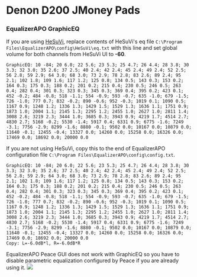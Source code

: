 # Denon D200 JMoney Pads
### EqualizerAPO GraphicEQ
If you are using [HeSuVi](https://sourceforge.net/projects/hesuvi/), replace contents of HeSuVi's eq file `C:\Program Files\EqualizerAPO\config\HeSuVi\eq.txt` with this line and set global volume for both channels from HeSuVi UI to **-60**.
```
GraphicEQ: 10 -84; 20 6.0; 22 5.6; 23 5.3; 25 4.7; 26 4.4; 28 3.8; 30 3.3; 32 3.0; 35 2.6; 37 2.5; 40 2.4; 42 2.4; 45 2.4; 49 2.4; 52 2.5; 56 2.8; 59 2.9; 64 3.0; 68 3.0; 73 2.9; 78 2.8; 83 2.6; 89 2.4; 95 2.1; 102 1.8; 109 1.6; 117 1.2; 125 0.8; 134 0.5; 143 0.3; 153 0.2; 164 0.3; 175 0.3; 188 0.2; 201 0.2; 215 0.4; 230 0.5; 246 0.5; 263 0.4; 282 0.4; 301 0.3; 323 0.3; 345 0.3; 369 0.4; 395 0.2; 423 0.1; 452 -0.2; 484 -0.8; 518 -1.1; 554 -0.9; 593 -0.7; 635 -1.0; 679 -1.5; 726 -1.0; 777 0.7; 832 -0.2; 890 -0.6; 952 -0.3; 1019 0.1; 1090 0.5; 1167 0.9; 1248 1.2; 1336 1.3; 1429 1.5; 1529 1.3; 1636 1.1; 1751 0.9; 1873 1.0; 2004 1.1; 2145 1.3; 2295 1.2; 2455 1.0; 2627 1.0; 2811 1.4; 3008 2.6; 3219 2.3; 3444 1.0; 3685 0.3; 3943 0.9; 4219 1.7; 4514 2.7; 4830 2.7; 5168 -0.2; 5530 -1.4; 5917 0.4; 6331 0.9; 6775 -1.6; 7249 -3.1; 7756 -2.9; 8299 -1.6; 8880 -0.1; 9502 0.0; 10167 0.0; 10879 0.0; 11640 -0.1; 12455 -0.4; 13327 0.0; 14260 0.0; 15258 0.0; 16326 0.0; 17469 0.0; 18692 0.0; 20000 0.0
```
If you are not using HeSuVi, copy this to the end of EqualizerAPO configuration file `C:\Program Files\EqualizerAPO\config\config.txt`.
```
GraphicEQ: 10 -84; 20 6.0; 22 5.6; 23 5.3; 25 4.7; 26 4.4; 28 3.8; 30 3.3; 32 3.0; 35 2.6; 37 2.5; 40 2.4; 42 2.4; 45 2.4; 49 2.4; 52 2.5; 56 2.8; 59 2.9; 64 3.0; 68 3.0; 73 2.9; 78 2.8; 83 2.6; 89 2.4; 95 2.1; 102 1.8; 109 1.6; 117 1.2; 125 0.8; 134 0.5; 143 0.3; 153 0.2; 164 0.3; 175 0.3; 188 0.2; 201 0.2; 215 0.4; 230 0.5; 246 0.5; 263 0.4; 282 0.4; 301 0.3; 323 0.3; 345 0.3; 369 0.4; 395 0.2; 423 0.1; 452 -0.2; 484 -0.8; 518 -1.1; 554 -0.9; 593 -0.7; 635 -1.0; 679 -1.5; 726 -1.0; 777 0.7; 832 -0.2; 890 -0.6; 952 -0.3; 1019 0.1; 1090 0.5; 1167 0.9; 1248 1.2; 1336 1.3; 1429 1.5; 1529 1.3; 1636 1.1; 1751 0.9; 1873 1.0; 2004 1.1; 2145 1.3; 2295 1.2; 2455 1.0; 2627 1.0; 2811 1.4; 3008 2.6; 3219 2.3; 3444 1.0; 3685 0.3; 3943 0.9; 4219 1.7; 4514 2.7; 4830 2.7; 5168 -0.2; 5530 -1.4; 5917 0.4; 6331 0.9; 6775 -1.6; 7249 -3.1; 7756 -2.9; 8299 -1.6; 8880 -0.1; 9502 0.0; 10167 0.0; 10879 0.0; 11640 -0.1; 12455 -0.4; 13327 0.0; 14260 0.0; 15258 0.0; 16326 0.0; 17469 0.0; 18692 0.0; 20000 0.0
Copy: L=-6.0dB*l, R=-6.0dB*R
```
EqualizerAPO Peace GUI does not work with GraphicEQ so you have to disable parametric equalization configured by Peace if you are already using it.
![](https://raw.githubusercontent.com/jaakkopasanen/AutoEq/master/results/Innerfidelity%202017/innerfidelity/onear/Denon%20D200%20JMoney%20Pads/Denon%20D200%20JMoney%20Pads.png)
